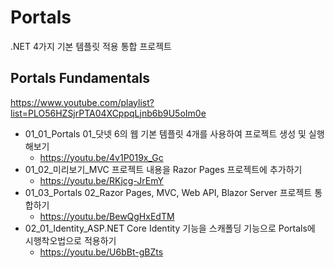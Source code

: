 # Portals

.NET 4가지 기본 템플릿 적용 통합 프로젝트


## Portals Fundamentals

https://www.youtube.com/playlist?list=PLO56HZSjrPTA04XCppqLjnb6b9U5oIm0e

* 01_01_Portals 01_닷넷 6의 웹 기본 템플릿 4개를 사용하여 프로젝트 생성 및 실행해보기
  * https://youtu.be/4v1P019x_Gc 
* 01_02_미리보기_MVC 프로젝트 내용을 Razor Pages 프로젝트에 추가하기
  * https://youtu.be/RKjcg-JrEmY
* 01_03_Portals 02_Razor Pages, MVC, Web API, Blazor Server 프로젝트 통합하기
  * https://youtu.be/BewQgHxEdTM
* 02_01_Identity_ASP.NET Core Identity 기능을 스캐폴딩 기능으로 Portals에 시행착오법으로 적용하기
  * https://youtu.be/U6bBt-gBZts
  
